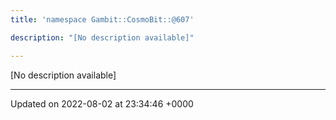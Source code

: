 ```yaml
---
title: 'namespace Gambit::CosmoBit::@607'

description: "[No description available]"

---
```







[No description available]






-------------------------------

Updated on 2022-08-02 at 23:34:46 +0000